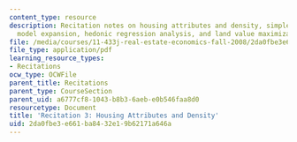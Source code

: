 ```yaml
---
content_type: resource
description: Recitation notes on housing attributes and density, simple Richardian
  model expansion, hedonic regression analysis, and land value maximization.
file: /media/courses/11-433j-real-estate-economics-fall-2008/2da0fbe3e661ba8432e19b62171a646a_rec3_2008.pdf
file_type: application/pdf
learning_resource_types:
- Recitations
ocw_type: OCWFile
parent_title: Recitations
parent_type: CourseSection
parent_uid: a6777cf8-1043-b8b3-6aeb-e0b546faa8d0
resourcetype: Document
title: 'Recitation 3: Housing Attributes and Density'
uid: 2da0fbe3-e661-ba84-32e1-9b62171a646a
---
```

